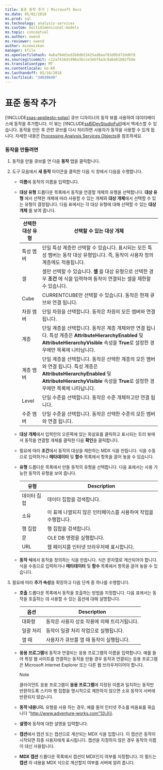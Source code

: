 ```yaml
---
title: 표준 동작 추가 | Microsoft Docs
ms.date: 05/02/2018
ms.prod: sql
ms.technology: analysis-services
ms.custom: multidimensional-models
ms.topic: conceptual
ms.author: owend
ms.reviewer: owend
author: minewiskan
manager: kfile
ms.openlocfilehash: 4a6af04d1ed2b8db53425ad0aaf83d95d73dd6f8
ms.sourcegitcommit: c12a7416d1996a3bcce3ebf4a3c9abe61b02fb9e
ms.translationtype: MT
ms.contentlocale: ko-KR
ms.lasthandoff: 05/10/2018
ms.locfileid: "34020640"
---
```

# <a name="add-a-standard-action"></a>표준 동작 추가
[!INCLUDE[ssas-appliesto-sqlas](../../includes/ssas-appliesto-sqlas.md)]
  큐브 디자이너의 동작 뷰를 사용하여 데이터베이스에 동작을 추가합니다. 이 뷰는 [!INCLUDE[ssBIDevStudioFull](../../includes/ssbidevstudiofull-md.md)]에서 액세스할 수 있습니다. 동작을 만든 후 관련 큐브를 다시 처리하면 사용자가 동작을 사용할 수 있게 됩니다. 자세한 내용은 [Processing Analysis Services Objects](../../analysis-services/multidimensional-models/processing-analysis-services-objects.md)을 참조하세요.  
  
### <a name="to-create-an-action"></a>동작을 만들려면  
  
1.  동작을 만들 큐브를 연 다음 **동작** 탭을 클릭합니다.  
  
2.  도구 모음에서 **새 동작** 아이콘을 클릭한 다음 식 창에서 다음을 수행합니다.  
  
    -   **이름**에 동작의 이름을 입력합니다.  
  
    -   **대상 유형** 드롭다운 목록에서 동작을 연결할 개체의 유형을 선택합니다. **대상 유형** 에서 선택한 개체에 따라 사용할 수 있는 개체와 **대상 개체**에서 선택할 수 있는 유형이 결정됩니다. 다음 표에서는 각 대상 유형에 대해 선택할 수 있는 **대상 개체** 를 보여 줍니다.  
  
        |선택한 대상 유형|선택할 수 있는 대상 개체|  
        |---------------------------------------------|---------------------------------------------------|  
        |특성 멤버|단일 특성 계층만 선택할 수 있습니다. 표시되는 모든 특성 멤버는 동작 대상 유형입니다. 즉, 동작이 사용자 정의 계층에도 적용됩니다.|  
        |셀|셀만 선택할 수 있습니다. **셀** 을 대상 유형으로 선택한 경우 **조건** 에 식을 입력하여 동작이 연결되는 셀을 제한할 수 있습니다.|  
        |Cube|CURRENTCUBE만 선택할 수 있습니다. 동작은 현재 큐브와 연결 됩니다.|  
        |차원 멤버|단일 차원을 선택합니다. 동작은 차원의 모든 멤버와 연결 됩니다.|  
        |계층|단일 계층을 선택합니다. 동작은 계층 개체와만 연결 됩니다. 특성 계층은 **AttributeHierarchyEnabled** 및 **AttributeHierarchyVisible** 속성을 **True**로 설정한 경우에만 목록에 나타납니다.|  
        |계층 멤버|단일 계층을 선택합니다. 동작은 선택한 계층의 모든 멤버와 연결 됩니다. 특성 계층은 **AttributeHierarchyEnabled** 및 **AttributeHierarchyVisible** 속성을 **True**로 설정한 경우에만 목록에 나타납니다.|  
        |Level|단일 수준을 선택합니다. 동작은 수준 개체하고만 연결 됩니다.|  
        |수준 멤버|단일 수준을 선택합니다. 동작은 선택한 수준의 모든 멤버와 연결 됩니다.|  
  
    -   **대상 개체**에서 입력란의 오른쪽에 있는 화살표를 클릭하고 표시되는 트리 뷰에서 동작을 연결할 개체를 클릭한 다음 **확인**을 클릭합니다.  
  
    -   필요에 따라 **조건**에서 동작의 대상을 제한하는 MDX 식을 만듭니다. 식을 수동으로 입력하거나 **메타데이터** 및 **함수** 목록에서 항목을 끌어 놓을 수 있습니다.  
  
    -   **유형** 드롭다운 목록에서 만들 동작의 유형을 선택합니다. 다음 표에서는 사용 가능한 동작의 유형을 보여 줍니다.  
  
        |유형|Description|  
        |----------|-----------------|  
        |데이터 집합|데이터 집합을 검색합니다.|  
        |소유|이 표에 나열되지 않은 인터페이스를 사용하여 작업을 수행합니다.|  
        |행 집합|행 집합을 검색합니다.|  
        |문|OLE DB 명령을 실행합니다.|  
        |URL|웹 페이지를 인터넷 브라우저에 표시합니다.|  
  
    -   **동작 식**에서 동작을 정의하는 식을 만듭니다. 식은 문자열로 계산되어야 합니다. 식을 수동으로 입력하거나 **메타데이터** 및 **함수** 목록에서 항목을 끌어 놓을 수 있습니다.  
  
3.  필요에 따라 **추가 속성**을 확장하고 다음 단계 중 하나를 수행합니다.  
  
    -   **호출** 드롭다운 목록에서 동작을 호출하는 방법을 지정합니다. 다음 표에서는 동작을 호출하는 데 사용할 수 있는 옵션에 대해 설명합니다.  
  
        |옵션|Description|  
        |------------|-----------------|  
        |대화형|동작은 사용자 상호 작용에 의해 트리거됩니다.|  
        |일괄 처리|동작이 일괄 처리 작업으로 실행됩니다.|  
        |열 때|사용자가 큐브를 열 때 동작이 실행됩니다.|  
  
    -   **응용 프로그램**에 동작과 연결되는 응용 프로그램의 이름을 입력합니다. 예를 들어 특정 웹 사이트를 연결하는 동작을 만들 경우 동작과 연결되는 응용 프로그램은 Microsoft Internet Explorer 또는 다른 웹 브라우저이어야 합니다.  
  
        > [!NOTE]  
        >  클라이언트 응용 프로그램이 **응용 프로그램**에 지정된 이름과 일치하는 동작만 반환하도록 스키마 행 집합을 명시적으로 제한하지 않으면 소유 동작이 서버에 반환되지 않습니다.  
  
    -   **동작 내용**URL 유형을 사용 하는 경우, 예를 들어 인터넷 주소를 따옴표를 묶습니다 "http://www.adventure-works.com"입니다.  
  
    -   **설명**에 동작에 대한 설명을 입력합니다.  
  
    -   **캡션**에서 캡션 또는 캡션으로 계산되는 MDX 식을 입합니다. 이 캡션은 동작이 시작되면 최종 사용자에게 표시됩니다. 캡션을 지정하지 않은 경우 동작의 이름이 대신 사용됩니다.  
  
    -   **MDX 캡션** 드롭다운 목록에서 캡션이 MDX인지 여부를 지정합니다. 이 필드는 **캡션** 의 내용을 MDX 식으로 계산할지 여부를 서버에 알려 줍니다.  
  
  

